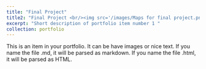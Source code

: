 ```yaml
---
title: "Final Project"
title2: "Final Project <br/><img src='/images/Maps for final project.png'><img src='/images/Maps for final project_2.png'>"
excerpt: "Short description of portfolio item number 1 "
collection: portfolio
---
```

This is an item in your portfolio. It can be have images or nice text. If you name the file .md, it will be parsed as markdown. If you name the file .html, it will be parsed as HTML.
 
